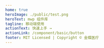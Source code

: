 ```yaml
---
home: true
heroImage: ./public/test.png
heroText: mwp 组件库
tagline: 移动端使用
actionText: 快速上手 →
actionLink: /component/basic/button
footer: MIT Licensed | Copyright © 金蝶医疗
---
```

